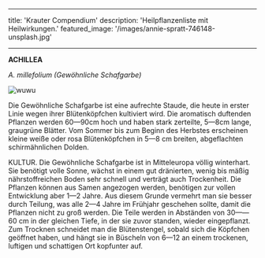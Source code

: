   
---

title: 'Krauter Compendium'
description: 'Heilpflanzenliste mit Heilwirkungen.'
featured_image: '/images/annie-spratt-746148-unsplash.jpg'

---


**ACHILLEA**

*A. millefolium (Gewöhnliche Schafgarbe)*

![wuwu](https://lh3.googleusercontent.com/HKW96wDIpkera-V7JQL3JykAuGAv7jD59oxSsVo9mlbnmb-B-CMSfFyZxqMBAY4NwJbD3vOmh_nx "gaerar")

Die Gewöhnliche Schafgarbe ist eine aufrechte Staude, die heute in erster Linie wegen ihrer Blütenköpfchen kultiviert wird. Die aromatisch duftenden Pflanzen werden 60—90cm hoch und haben stark zerteilte, 5—8cm lange, graugrüne Blätter. Vom Sommer bis zum Beginn des Herbstes erscheinen kleine weiße oder rosa Blütenköpfchen in 5—8 cm breiten, abgeflachten schirmähnlichen Dolden.

KULTUR. Die Gewöhnliche Schafgarbe ist in Mitteleuropa völlig winterhart. Sie benötigt volle Sonne, wächst in einem gut dränierten, wenig bis mäßig nährstoffreichen Boden sehr schnell und verträgt auch Trockenheit. Die Pflanzen können aus Samen angezogen werden, benötigen zur vollen Entwicklung aber 1—2 Jahre. Aus diesem Grunde vermehrt man sie besser durch Teilung, was alle 2—4 Jahre im Frühjahr geschehen sollte, damit die Pflanzen nicht zu groß werden. Die Teile werden in Abständen von 30——60 cm in der gleichen Tiefe, in der sie zuvor standen, wieder eingepflanzt. Zum Trocknen schneidet man die Blütenstengel, sobald sich die Köpfchen geöffnet haben, und hängt sie in Büscheln von 6—12 an einem trockenen, luftigen und schattigen Ort kopfunter auf.